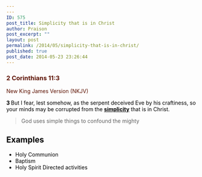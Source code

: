 ```yaml
---
---
ID: 575
post_title: Simplicity that is in Christ
author: Praison
post_excerpt: ""
layout: post
permalink: /2014/05/simplicity-that-is-in-christ/
published: true
post_date: 2014-05-23 23:26:44
---
```

<div class="heading passage-class-0" style="color: #5c1101;">
<h3>2 Corinthians 11:3</h3>
<p class="txt-sm">New King James Version (NKJV)</p>

</div>
<div class="passage version-NKJV result-text-style-normal text-html " style="color: #000000;">

<span id="en-NKJV-28993" class="text 2Cor-11-3"><span class="versenum" style="font-weight: bold;">3 </span>But I fear, lest somehow, as the serpent deceived Eve by his craftiness, so your minds may be corrupted from the <span style="text-decoration: underline;"><strong>simplicity</strong></span> that is in Christ.</span>
<blockquote>God uses simple things to confound the mighty</blockquote>
<h2>Examples</h2>
<ul>
	<li>Holy Communion</li>
	<li>Baptism</li>
	<li>Holy Spirit Directed activities</li>
</ul>
</div>